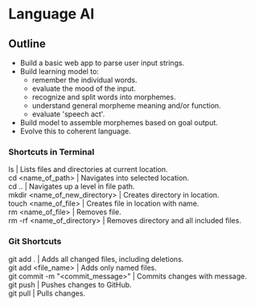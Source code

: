 # Language AI

## Outline
- Build a basic web app to parse user input strings.
- Build learning model to:
    - remember the individual words.
    - evaluate the mood of the input.
    - recognize and split words into morphemes.
    - understand general morpheme meaning and/or function.
    - evaluate 'speech act'.
- Build model to assemble morphemes based on goal output.
- Evolve this to coherent language.

### Shortcuts in Terminal
ls | Lists files and directories at current location.  
cd <name_of_path> | Navigates into selected location.  
cd .. | Navigates up a level in file path.  
mkdir <name_of_new_directory> | Creates directory in location.  
touch <name_of_file> | Creates file in location with name.  
rm <name_of_file> | Removes file.  
rm -rf <name_of_directory> | Removes directory and all included files.  

### Git Shortcuts
git add . | Adds all changed files, including deletions.  
git add <file_name> | Adds only named files.  
git commit -m "<commit_message>" | Commits changes with message.  
git push | Pushes changes to GitHub.  
git pull | Pulls changes.  
